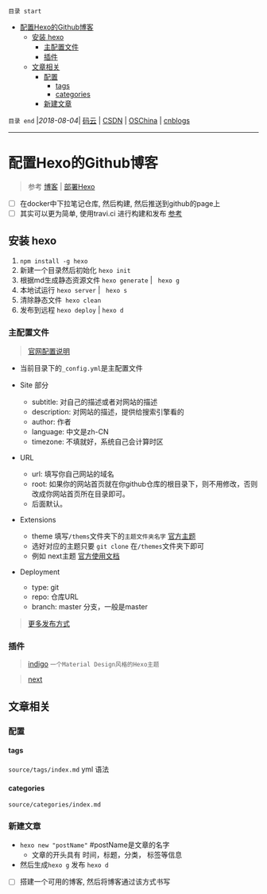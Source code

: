 `目录 start`
 
- [配置Hexo的Github博客](#配置hexo的github博客)
    - [安装 hexo](#安装-hexo)
        - [主配置文件](#主配置文件)
        - [插件](#插件)
    - [文章相关](#文章相关)
        - [配置](#配置)
            - [tags](#tags)
            - [categories](#categories)
        - [新建文章](#新建文章)

`目录 end` |_2018-08-04_| [码云](https://gitee.com/gin9) | [CSDN](http://blog.csdn.net/kcp606) | [OSChina](https://my.oschina.net/kcp1104) | [cnblogs](http://www.cnblogs.com/kuangcp)
****************************************
# 配置Hexo的Github博客
> 参考 [博客](http://stonebegin.com/hexo+github.html) | [部署Hexo](http://letus.club/2016/04/04/deploy-hexo-and-change-theme/)

- [ ] 在docker中下拉笔记仓库, 然后构建, 然后推送到github的page上
- [ ] 其实可以更为简单, 使用travi.ci 进行构建和发布 [参考 ](https://notes.iissnan.com/2016/publishing-github-pages-with-travis-ci/)

## 安装 hexo
1. `npm install -g hexo`
1. 新建一个目录然后初始化 `hexo init` 
1. 根据md生成静态资源文件 `hexo generate` | ` hexo g`
1. 本地试运行 `hexo server` | ` hexo s`
1. 清除静态文件` hexo clean`
1. 发布到远程 `hexo deploy` | `hexo d`

### 主配置文件
> [官网配置说明](https://hexo.io/zh-cn/docs/configuration.html)
- 当前目录下的`_config.yml`是主配置文件

- Site 部分
    - subtitle: 对自己的描述或者对网站的描述
    - description: 对网站的描述，提供给搜索引擎看的
    - author: 作者
    - language: 中文是zh-CN
    - timezone: 不填就好，系统自己会计算时区
- URL
    - url: 填写你自己网站的域名
    - root: 如果你的网站首页就在你github仓库的根目录下，则不用修改，否则改成你网站首页所在目录即可。
    - 后面默认。

- Extensions
    - theme 填写`/thems`文件夹下的`主题文件夹名字` [官方主题](https://hexo.io/themes/)    
    - 选好对应的主题只要 `git clone` 在`/themes`文件夹下即可
    - 例如 next主题 [官方使用文档](http://theme-next.iissnan.com/getting-started.html)
    
- Deployment
    - type: git
    - repo: 仓库URL
    - branch: master 分支，一般是master

> [更多发布方式](https://hexo.io/docs/deployment.html)   
### 插件
> [indigo](https://github.com/yscoder/hexo-theme-indigo) `一个Material Design风格的Hexo主题`

> [next](https://github.com/iissnan/hexo-theme-next)

## 文章相关
### 配置
#### tags
`source/tags/index.md` yml 语法

#### categories
`source/categories/index.md`

### 新建文章
- `hexo new "postName"` #postName是文章的名字
    - 文章的开头具有 时间，标题，分类， 标签等信息
- 然后生成`hexo g` 发布 `hexo d`

- [ ] 搭建一个可用的博客, 然后将博客通过该方式书写

